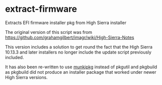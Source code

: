 # extract-firmware
Extracts EFI firmware installer pkg from High Sierra installer

The original version of this script was from https://github.com/grahamgilbert/imagr/wiki/High-Sierra-Notes

This version includes a solution to get round the fact that the High Sierra 10.13.3 and later installers no longer include the update script previously included.

It has also been re-written to use [munkipkg](https://github.com/munki/munki-pkg) instead of pkgutil and pkgbuild as pkgbuild did not produce an installer package that worked under newer High Sierra versions.
